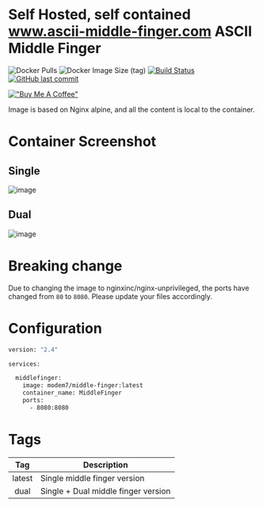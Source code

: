 # Self Hosted, self contained www.ascii-middle-finger.com ASCII Middle Finger

![Docker Pulls](https://img.shields.io/docker/pulls/modem7/middle-finger) 
![Docker Image Size (tag)](https://img.shields.io/docker/image-size/modem7/middle-finger/latest) 
[![Build Status](https://drone.modem7.com/api/badges/modem7/docker-middle-finger/status.svg)](https://drone.modem7.com/modem7/docker-middle-finger)
[![GitHub last commit](https://img.shields.io/github/last-commit/modem7/docker-middle-finger)](https://github.com/modem7/docker-middle-finger)

[!["Buy Me A Coffee"](https://www.buymeacoffee.com/assets/img/custom_images/orange_img.png)](https://www.buymeacoffee.com/modem7)

Image is based on Nginx alpine, and all the content is local to the container.

# Container Screenshot
## Single
![image](https://user-images.githubusercontent.com/4349962/157274069-6196f5cc-6c34-4cd7-bde8-e401cc257607.png)

## Dual
![image](https://user-images.githubusercontent.com/4349962/157416791-353edbf9-99c5-4295-aff8-e7f26fd208c9.png)

# Breaking change
Due to changing the image to nginxinc/nginx-unprivileged, the ports have changed from `80` to `8080`. 
Please update your files accordingly. 

# Configuration

```bash
version: "2.4"

services:

  middlefinger:
    image: modem7/middle-finger:latest
    container_name: MiddleFinger
    ports:
      - 8080:8080
```

# Tags
| Tag | Description |
| :----: | --- |
| latest | Single middle finger version |
| dual | Single + Dual middle finger version |
